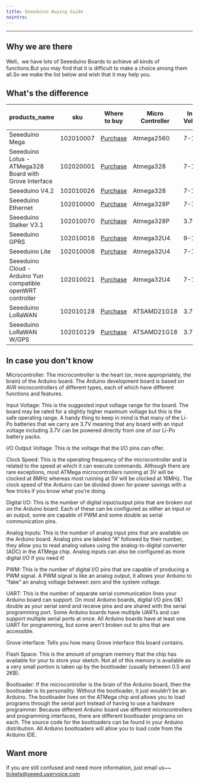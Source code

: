 ```yaml
---
title: Seeeduino Buying Guide
nointro:
---
```


---
## Why we are there

Well，we have lots of Seeeduino Boards to achieve all kinds of functions.But you may find that it is difficult to make a choice among them all.So we make the list below and wish that it may help you.

## What's the difference

| products_name                                               | sku       |     Where to buy     | Micro Controller | Input Voltage | I/O Output Voltage | ClockSpeed | DigitalI/0 | AnalogInputs | PWM | UART | Grove interface | FlashSpace | Bootloader       |
|-------------------------------------------------------------|-----------|----------|------------------|---------------|--------------------|------------|------------|--------------|-----|------|-----------------|------------|------------------|
| Seeeduino Mega                                              | 102010007 | [Purchase](https://www.seeedstudio.com/Seeeduino-Mega-p-717.html) | Atmega2560       | 7-12V         | 5V/3.3V            | 16MHZ      | 70         | 16           | 14  | 4    | 0               | 256K       | STK500v2         |
| Seeeduino Lotus - ATMega328 Board with Grove Interface      | 102020001 | [Purchase](https://www.seeedstudio.com/Seeeduino-Lotus-ATMega328-Board-with-Grove-Interface-p-1942.html) | Atmega328        | 7-12V         | 5V                 | 16MHZ      | 14         | 7            | 6   | 2    | 12              | 32K        | Optiboot         |
| Seeeduino V4.2                                              | 102010026 | [Purchase](https://www.seeedstudio.com/Seeeduino-V4.2-p-2517.html) | Atmega328        | 7-12V         | 5V/3.3V            | 16MHZ      | 14         | 6            | 6   | 2    | 3               | 32K        | Optiboot         |
| Seeeduino Ethernet                                          | 102010000 | [Purchase](https://www.seeedstudio.com/Seeeduino-Ethernet-p-1231.html) | Atmega328P       | 7-12V         | 5V                 | 16MHZ      | 14         | 8            | 4   | 1    | 2               | 32K        | Arduino Ethernet |
| Seeeduino Stalker V3.1                                      | 102010070 | [Purchase](https://www.seeedstudio.com/Seeeduino-Stalker-V3.1-p-2686.html) | Atmega328P       | 3.7V          | 3.3V               | 8MHZ       | 14         | 6            | 0   | 1    | 2               | 32K        | Arduino Fio      |
| Seeeduino GPRS                                              | 102010016 | [Purchase](https://www.seeedstudio.com/Seeeduino-GPRS-p-1909.html) | Atmega32U4       | 9-12V         | 5V/3.3V            | 16MHZ      | 20         | 12           | 7   | 1    | 0               | 32K        | Caterina         |
| Seeeduino Lite                                              | 102010008 | [Purchase](https://www.seeedstudio.com/Seeeduino-Lite-p-1487.html) | Atmega32U4       | 7-12V         | 5V/3.3V            | 16MHZ      | 20         | 12           | 7   | 1    | 2               | 32K        | Caterina         |
| Seeeduino Cloud - Arduino Yun compatible openWRT controller | 102010021 | [Purchase](https://www.seeedstudio.com/Seeeduino-Cloud-Arduino-Yun-compatible-openWRT-controller-p-2123.html) | Atmega32U4       | 7-12V         | 5V                 | 16MHZ      | 20         | 12           | 7   | 2    | 2               | 32K        | Caterina         |
| Seeeduino LoRaWAN                                           | 102010128 | [Purchase](https://www.seeedstudio.com/Seeeduino-LoRaWAN-p-2780.html) | ATSAMD21G18      | 3.7V          | 3.3V               | 48MHZ      | 14         | 6            | 18  | 2    | 4               | 256K       | Arduino Zero     |
| Seeeduino LoRaWAN W/GPS                                     | 102010129 | [Purchase](https://www.seeedstudio.com/Seeeduino-LoRaWAN-W-GPS-p-2781.html) | ATSAMD21G18      | 3.7V          | 3.3V               | 48MHZ      | 14         | 6            | 18  | 2    | 4               | 256K       | Arduino Zero     |

## In case you don't know
Microcontroller: The microcontroller is the heart (or, more appropriately, the brain) of the Arduino board. The Arduino development board is based on AVR microcontrollers of different types, each of which have different functions and features.

Input Voltage: This is the suggested input voltage range for the board. The board may be rated for a slightly higher maximum voltage but this is the safe operating range. A handy thing to keep in mind is that many of the Li-Po batteries that we carry are 3.7V meaning that any board with an input voltage including 3.7V can be powered directly from one of our Li-Po battery packs.

I/O Output Voltage: This is the voltage that the I/O pins can offer.

Clock Speed: This is the operating frequency of the microcontroller and is related to the speed at which it can execute commands. Although there are rare exceptions, most ATMega microcontrollers running at 3V will be clocked at 8MHz whereas most running at 5V will be clocked at 16MHz. The clock speed of the Arduino can be divided down for power savings with a few tricks if you know what you’re doing.

Digital I/O: This is the number of digital input/output pins that are broken out on the Arduino board. Each of these can be configured as either an input or an output, some are capable of PWM and some double as serial communication pins.

Analog Inputs: This is the number of analog input pins that are available on the Arduino board. Analog pins are labeled "A" followed by their number, they allow you to read analog values using the analog-to-digital converter (ADC) in the ATMega chip. Analog inputs can also be configured as more digital I/O if you need it!

PWM: This is the number of digital I/O pins that are capable of producing a PWM signal. A PWM signal is like an analog output, it allows your Arduino to “fake” an analog voltage between zero and the system voltage.

UART: This is the number of separate serial communication lines your Arduino board can support. On most Arduino boards, digital I/O pins 0&1 double as your serial send and receive pins and are shared with the serial programming port. Some Arduino boards have multiple UARTs and can support multiple serial ports at once. All Arduino boards have at least one UART for programming, but some aren't broken out to pins that are accessible.

Grove interface: Tells you how many Grove interface this board contains.

Flash Space: This is the amount of program memory that the chip has available for your to store your sketch. Not all of this memory is available as a very small portion is taken up by the bootloader (usually between 0.5 and 2KB).

Bootloader: If the microcontroller is the brain of the Arduino board, then the bootloader is its personality. Without the bootloader, it just wouldn’t be an Arduino. The bootloader lives on the ATMega chip and allows you to load programs through the serial port instead of having to use a hardware programmer. Because different Arduino board use different microcontrollers and programming interfaces, there are different bootloader programs on each. The source code for the bootloaders can be found in your Arduino distribution. All Arduino bootloaders will allow you to load code from the Arduino IDE.


## Want more

If you are still confused and need more information, just email us~~ tickets@seeed.uservoice.com
